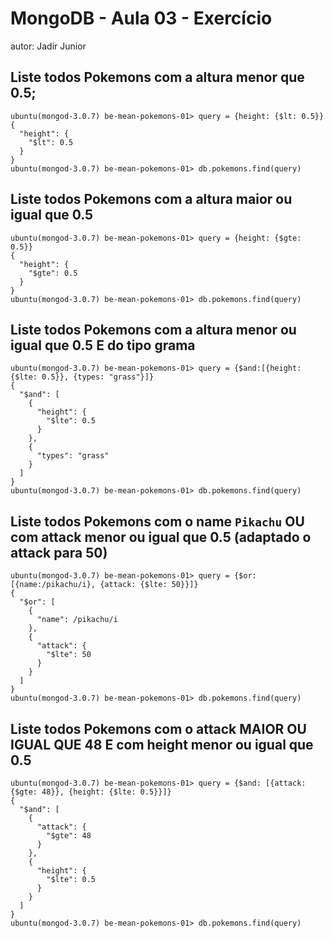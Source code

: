 # MongoDB - Aula 03 - Exercício
autor: Jadir Junior

## Liste todos Pokemons com a altura **menor que** 0.5;
```
ubuntu(mongod-3.0.7) be-mean-pokemons-01> query = {height: {$lt: 0.5}}
{
  "height": {
    "$lt": 0.5
  }
}
ubuntu(mongod-3.0.7) be-mean-pokemons-01> db.pokemons.find(query)
```

## Liste todos Pokemons com a altura **maior ou igual que** 0.5
```
ubuntu(mongod-3.0.7) be-mean-pokemons-01> query = {height: {$gte: 0.5}}
{
  "height": {
    "$gte": 0.5
  }
}
ubuntu(mongod-3.0.7) be-mean-pokemons-01> db.pokemons.find(query)
```

## Liste todos Pokemons com a altura **menor ou igual que** 0.5 **E** do tipo grama
```
ubuntu(mongod-3.0.7) be-mean-pokemons-01> query = {$and:[{height: {$lte: 0.5}}, {types: "grass"}]}
{
  "$and": [
    {
      "height": {
        "$lte": 0.5
      }
    },
    {
      "types": "grass"
    }
  ]
}
ubuntu(mongod-3.0.7) be-mean-pokemons-01> db.pokemons.find(query)
```

## Liste todos Pokemons com o name `Pikachu` **OU** com attack **menor ou igual que** 0.5 (adaptado o attack para 50)
```
ubuntu(mongod-3.0.7) be-mean-pokemons-01> query = {$or: [{name:/pikachu/i}, {attack: {$lte: 50}}]}
{
  "$or": [
    {
      "name": /pikachu/i
    },
    {
      "attack": {
        "$lte": 50
      }
    }
  ]
}
ubuntu(mongod-3.0.7) be-mean-pokemons-01> db.pokemons.find(query)
```

## Liste todos Pokemons com o attack **MAIOR OU IGUAL QUE** 48 **E** com  height **menor ou igual que** 0.5
```
ubuntu(mongod-3.0.7) be-mean-pokemons-01> query = {$and: [{attack: {$gte: 48}}, {height: {$lte: 0.5}}]}
{
  "$and": [
    {
      "attack": {
        "$gte": 48
      }
    },
    {
      "height": {
        "$lte": 0.5
      }
    }
  ]
}
ubuntu(mongod-3.0.7) be-mean-pokemons-01> db.pokemons.find(query)
```
